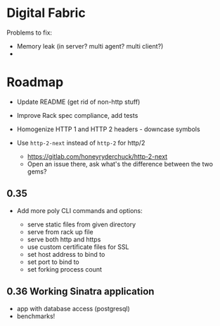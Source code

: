 # Digital Fabric

Problems to fix:

- Memory leak (in server? multi agent? multi client?)
- 


# Roadmap

- Update README (get rid of non-http stuff)
- Improve Rack spec compliance, add tests
- Homogenize HTTP 1 and HTTP 2 headers - downcase symbols

- Use `http-2-next` instead of `http-2` for http/2
  - https://gitlab.com/honeyryderchuck/http-2-next
  - Open an issue there, ask what's the difference between the two gems?

## 0.35

- Add more poly CLI commands and options:

  - serve static files from given directory
  - serve from rack up file
  - serve both http and https
  - use custom certificate files for SSL
  - set host address to bind to
  - set port to bind to
  - set forking process count

## 0.36 Working Sinatra application

- app with database access (postgresql)
- benchmarks!

